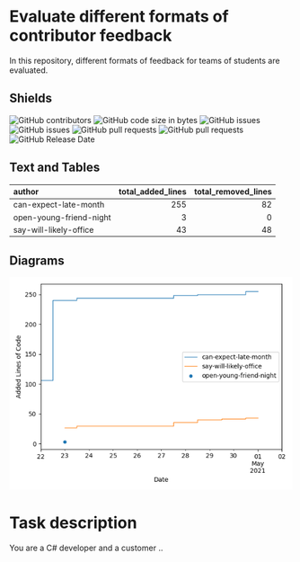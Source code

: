 # Evaluate different formats of contributor feedback

In this repository, different formats of feedback for teams of students are evaluated. 

## Shields

![GitHub contributors](https://img.shields.io/github/contributors/SebastianZug/test_contributor_feedback) ![GitHub code size in bytes](https://img.shields.io/github/languages/code-size/SebastianZug/test_contributor_feedback)
![GitHub issues](https://img.shields.io/github/issues/SebastianZug/test_contributor_feedback) ![GitHub issues](https://img.shields.io/github/issues-raw/SebastianZug/test_contributor_feedback)
![GitHub pull requests](https://img.shields.io/github/issues-pr/SebastianZug/test_contributor_feedback) ![GitHub pull requests](https://img.shields.io/github/issues-pr-raw/SebastianZug/test_contributor_feedback)
![GitHub Release Date](https://img.shields.io/github/release-date/sebastianzug/test_contributor_feedback?label=release%20published)


## Text and Tables
| author                  |   total_added_lines |   total_removed_lines |
|:------------------------|--------------------:|----------------------:|
| can-expect-late-month   |                 255 |                    82 |
| open-young-friend-night |                   3 |                     0 |
| say-will-likely-office  |                  43 |                    48 |
## Diagrams

![Bild](./statistics/AddedlinesOfCode.png)

# Task description

You are a C# developer and a customer ..


